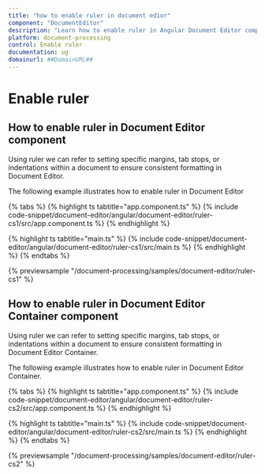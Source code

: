 ```yaml
---
title: "how to enable ruler in document edior"
component: "DocumentEditor"
description: "Learn how to enable ruler in Angular Document Editor component."
platform: document-processing
control: Enable ruler
documentation: ug
domainurl: ##DomainURL##
---
```


# Enable ruler

## How to enable ruler in Document Editor component

Using ruler we can refer to setting specific margins, tab stops, or indentations within a document to ensure consistent formatting in Document Editor.

The following example illustrates how to enable ruler in Document Editor

{% tabs %}
{% highlight ts tabtitle="app.component.ts" %}
{% include code-snippet/document-editor/angular/document-editor/ruler-cs1/src/app.component.ts %}
{% endhighlight %}

{% highlight ts tabtitle="main.ts" %}
{% include code-snippet/document-editor/angular/document-editor/ruler-cs1/src/main.ts %}
{% endhighlight %}
{% endtabs %}
  
{% previewsample "/document-processing/samples/document-editor/ruler-cs1" %}

## How to enable ruler in Document Editor Container component

Using ruler we can refer to setting specific margins, tab stops, or indentations within a document to ensure consistent formatting in Document Editor Container.

The following example illustrates how to enable ruler in Document Editor Container.

{% tabs %}
{% highlight ts tabtitle="app.component.ts" %}
{% include code-snippet/document-editor/angular/document-editor/ruler-cs2/src/app.component.ts %}
{% endhighlight %}

{% highlight ts tabtitle="main.ts" %}
{% include code-snippet/document-editor/angular/document-editor/ruler-cs2/src/main.ts %}
{% endhighlight %}
{% endtabs %}
  
{% previewsample "/document-processing/samples/document-editor/ruler-cs2" %}